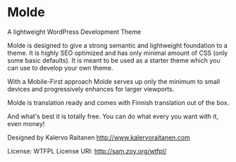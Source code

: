 # Molde
A lightweight WordPress Development Theme

Molde is designed to give a strong semantic and lightweight foundation to a theme.
It is highly SEO optimized and has only minimal amount of CSS (only some basic defaults).
It is meant to be used as a starter theme which you can use to develop your own theme.

With a Mobile-First approach Molde serves up only the minimum to small devices and progressively enhances for larger viewports.

Molde is translation ready and comes with Finnish translation out of the box.

And what's best it is totally free. You can do what every you want with it, even money!

Designed by Kalervo Raitanen
http://www.kalervoraitanen.com

License: WTFPL
License URI: http://sam.zoy.org/wtfpl/